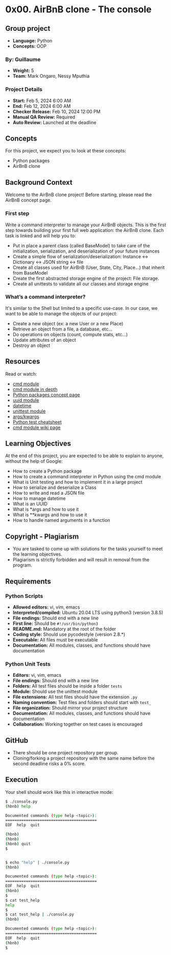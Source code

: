 # 0x00. AirBnB clone - The console

## Group project

- **Language:** Python
- **Concepts:** OOP

### By: Guillaume
- **Weight:** 5
- **Team:** Mark Ongaro, Nessy Mputhia

### Project Details
- **Start:** Feb 5, 2024 6:00 AM
- **End:** Feb 12, 2024 6:00 AM
- **Checker Release:** Feb 10, 2024 12:00 PM
- **Manual QA Review:** Required
- **Auto Review:** Launched at the deadline

## Concepts
For this project, we expect you to look at these concepts:
- Python packages
- AirBnB clone

## Background Context
Welcome to the AirBnB clone project! Before starting, please read the AirBnB concept page.

### First step
Write a command interpreter to manage your AirBnB objects. This is the first step towards building your first full web application: the AirBnB clone. Each task is linked and will help you to:
- Put in place a parent class (called BaseModel) to take care of the initialization, serialization, and deserialization of your future instances
- Create a simple flow of serialization/deserialization: Instance <-> Dictionary <-> JSON string <-> file
- Create all classes used for AirBnB (User, State, City, Place…) that inherit from BaseModel
- Create the first abstracted storage engine of the project: File storage.
- Create all unittests to validate all our classes and storage engine

### What’s a command interpreter?
It's similar to the Shell but limited to a specific use-case. In our case, we want to be able to manage the objects of our project:
- Create a new object (ex: a new User or a new Place)
- Retrieve an object from a file, a database, etc…
- Do operations on objects (count, compute stats, etc…)
- Update attributes of an object
- Destroy an object

## Resources
Read or watch:
- [cmd module](https://docs.python.org/3/library/cmd.html)
- [cmd module in depth](https://docs.python.org/3/library/cmd.html#cmd.Cmd)
- [Python packages concept page](https://docs.python.org/3/tutorial/modules.html)
- [uuid module](https://docs.python.org/3/library/uuid.html)
- [datetime](https://docs.python.org/3/library/datetime.html)
- [unittest module](https://docs.python.org/3/library/unittest.html)
- [args/kwargs](https://docs.python.org/3/tutorial/controlflow.html#keyword-arguments)
- [Python test cheatsheet](https://github.com/mattharrison/PythonTestCheatSheet)
- [cmd module wiki page](https://en.wikipedia.org/wiki/Cmd_(command))

## Learning Objectives
At the end of this project, you are expected to be able to explain to anyone, without the help of Google:
- How to create a Python package
- How to create a command interpreter in Python using the cmd module
- What is Unit testing and how to implement it in a large project
- How to serialize and deserialize a Class
- How to write and read a JSON file
- How to manage datetime
- What is an UUID
- What is *args and how to use it
- What is **kwargs and how to use it
- How to handle named arguments in a function

## Copyright - Plagiarism
- You are tasked to come up with solutions for the tasks yourself to meet the learning objectives.
- Plagiarism is strictly forbidden and will result in removal from the program.

## Requirements
### Python Scripts
- **Allowed editors:** vi, vim, emacs
- **Interpreted/compiled:** Ubuntu 20.04 LTS using python3 (version 3.8.5)
- **File endings:** Should end with a new line
- **First line:** Should be `#!/usr/bin/python3`
- **README.md:** Mandatory at the root of the folder
- **Coding style:** Should use pycodestyle (version 2.8.*)
- **Executable:** All files must be executable
- **Documentation:** All modules, classes, and functions should have documentation

### Python Unit Tests
- **Editors:** vi, vim, emacs
- **File endings:** Should end with a new line
- **Folders:** All test files should be inside a folder `tests`
- **Module:** Should use the unittest module
- **File extensions:** All test files should have the extension `.py`
- **Naming convention:** Test files and folders should start with `test_`
- **File organization:** Should mirror your project structure
- **Documentation:** All modules, classes, and functions should have documentation
- **Collaboration:** Working together on test cases is encouraged

## GitHub
- There should be one project repository per group.
- Cloning/forking a project repository with the same name before the second deadline risks a 0% score.

## Execution
Your shell should work like this in interactive mode:
```sh
$ ./console.py
(hbnb) help

Documented commands (type help <topic>):
========================================
EOF  help  quit

(hbnb)
(hbnb)
(hbnb) quit
$


$ echo "help" | ./console.py
(hbnb)

Documented commands (type help <topic>):
========================================
EOF  help  quit
(hbnb)
$
$ cat test_help
help
$
$ cat test_help | ./console.py
(hbnb)

Documented commands (type help <topic>):
========================================
EOF  help  quit
(hbnb)
$
